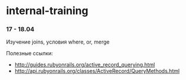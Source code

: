 # internal-training

### 17 - 18.04
Изучение joins, условия where, or, merge

Полезные ссылки:
* http://guides.rubyonrails.org/active_record_querying.html
* http://api.rubyonrails.org/classes/ActiveRecord/QueryMethods.html

